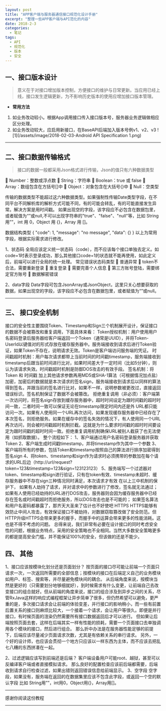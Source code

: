 ```yaml
---
layout: post
title: "APP客户端与服务器通信接口规范化设计手册"
excerpt: "整理一些APP客户端与API范化的内容"
date: 2018-2-3
categories:
  - 笔记
tags:
  - API
  - 规范化
  - 版本
  - 安全
---
```


## 一、接口版本设计

> 意义在于对接口增加版本控制，方便接口的维护与日常更新。当应用已经上线，接口发生逻辑更新，为不影响历史版本的使用应增加接口版本管理。

- **常用方法**
1. 如业务改动较小。根据App调用接口传入接口版本号，服务器业务逻辑做相应区分处理。
2. 如业务改动较大，应启用新接口，在BaseAPI后端加入版本号例v1、v2、v3
![1](/assets/image/2018-02-03-Android API Specification 1.png)  

-------------------

## 二、接口数据传输格式

> 接口的数据一般都采用Json格式进行传输，Json的值只有六种数据类型

	Number：整数或浮点数
	String：字符串
	Boolean：true 或 false
	Array：数组包含在方括号[]中
	Object：对象包含在大括号{}中
	Null：空类型

传输的数据类型不能超过这六种数据类型。如果强制性传输Date类型字段，在不同平台不同解析库的解析方式可能不同，有的可能会转乱，有的可能直接发生异常。解决方案是用时间戳。
如果出现空的字段，该字段应不必包含在数据包里，或者赋值为“”或null,不可以出现字符串的"true"、"false"、"null"等，比如 String 用””，int 用 0，Object 用 {}，Array 用 []。

数据结构类型
{
    "code": 1,
    "message": "no message",
    "data": {}
}
以上为常用字段，根据实际需求进行修改。

1、状态码
全局应该定义统一状态码（code），而不应该每个接口单独去定义。如code=1时表示登录成功，那么其他接口code=1的状态就不能再使用，如此定义后，前端可以进行全局的统一处理。
常见错误状态码类型
	普通异常
	token不合法，需要重新登录
	重复登录
	需要完善个人信息
	第三方账号登陆，需要绑定官方账号
	数据解密错误

2、data字段
Data字段可包含JsonArray或JsonObject，这里只关心想要获取的数据，如果出现空的字段，该字段应不必包含在数据包里，或者赋值为“”或null。


-------------------

## 三、	接口安全机制
接口的安全性主要围绕Token、Timestamp和Sign三个机制展开设计，保证接口的数据不会被篡改和重复调用，下面具体来看：
Token授权机制：用户使用用户名密码登录后服务器给客户端返回一个Token（通常是UUID），并将Token-UserId以键值对的形式存放在缓存服务器中。服务端接收到请求后进行Token验证，如果Token不存在，说明请求无效。Token是客户端访问服务端的凭证。
时间戳超时机制：用户每次请求都带上当前时间的时间戳timestamp，服务端接收到timestamp后跟当前时间进行比对，如果时间差大于一定时间（比如5分钟），则认为该请求失效。时间戳超时机制是防御DOS攻击的有效手段。
签名机制：将 Token 和 时间戳 加上其他请求参数再用MD5或SHA-1算法（可根据情况加点盐）加密，加密后的数据就是本次请求的签名sign，服务端接收到请求后以同样的算法得到签名，并跟当前的签名进行比对，如果不一样，说明参数被更改过，直接返回错误标识。签名机制保证了数据不会被篡改。
拒绝重复调用（非必须）：客户端第一次访问时，将签名sign存放到缓存服务器中，超时时间设定为跟时间戳的超时时间一致，二者时间一致可以保证无论在timestamp限定时间内还是外 URL都只能访问一次。如果有人使用同一个URL再次访问，如果发现缓存服务器中已经存在了本次签名，则拒绝服务。如果在缓存中的签名失效的情况下，有人使用同一个URL再次访问，则会被时间戳超时机制拦截。这就是为什么要求时间戳的超时时间要设定为跟时间戳的超时时间一致。拒绝重复调用机制确保URL被别人截获了也无法使用（如抓取数据）。
整个流程如下：
1、客户端通过用户名密码登录服务器并获取Token
2、客户端生成时间戳timestamp，并将timestamp作为其中一个参数
3、客户端将所有的参数，包括Token和timestamp按照自己的算法进行排序加密得到签名sign
4、将token、timestamp和sign作为请求时必须携带的参数加在每个请求的URL后边（http://url/request?token=123&timestamp=123&sign=123123123）
5、服务端写一个过滤器对token、timestamp和sign进行验证，只有在token有效、timestamp未超时、缓存服务器中不存在sign三种情况同时满足，本次请求才有效
在以上三中机制的保护下，
如果有人劫持了请求，并对请求中的参数进行了修改，签名就无法通过；
如果有人使用已经劫持的URL进行DOS攻击，服务器则会因为缓存服务器中已经存在签名或时间戳超时而拒绝服务，所以DOS攻击也是不可能的；
如果签名算法和用户名密码都暴露了，那齐天大圣来了估计也不好使吧
HTTPS
HTTPS能够有效防止中间人攻击，有效保证接口不被劫持，对数据窃取篡改做了安全防范。但HTTP升级HTTPS会带来更多的握手，而握手中的运算会带来更多的性能消耗。这也是不得不考虑的问题。
总得来说，我们非常有必要在设计接口的同时考虑安全性的问题，根据业务特点，采用的安全策略也不全相同。当然大多数安全策略更多的都是提高安全门槛，并不能保证100%的安全，但该做的还是不能少。


## 四、	其他
1、接口应该按模块化划分还是页面划分？
按页面的接口尽可能让前端一个页面只请求一次，一次返回所需要的全部信息；按模块的接口在后端定义自己的业务模块如用户、标签、搜索等，并尽量避免模块间的耦合。
从后端角度来说，按模块当然是更好的（只需要划分地够细就好），到时候需求有什么变更，让前端自己去改变接口的组合就好。但从前端的角度来说，接口的组合涉及到异步之间的关系，尽管RxJava这样的响应式编程框架让异步简单了很多，但仍然希望可以避免，更严重的是，多次接口请求会让前端的体验变差，并行接口的影响稍小，而一些有前置后置关系的接口则麻烦比较大，一个接着一个请求，会让用户等很久。即便是并行接口，有时候页面的渲染仍然需要所有接口数据返回后才可以进行。
但如果让后端按照页面去套，这样在后端其实一样有性能的损耗，需要一个页面接口去单独调用各个模块的接口，然后进行组合。
那么折中办法是在服务器性能足够的前提下，后端应该尽量减少页面请求次数，尤其是有依赖关系的串行请求。
另外，一个好的设计师，也应该会贯彻一个地方只应该以一样东西为主体，而不应该去把乱七八糟的东西拼凑在一起。

2、过滤逻辑应该写到前端还是后端？
客户端设备用户可能root、越狱，甚至可以反编译客户端或者直接模拟请求。
那么良好的配置检查应该前后端都需要，后端收到请求自行检查过滤，如果出错则返回错误信息给前端显示。
3、空字段
空字段，如果没有，服务端在返回的在数据集里应该不包含此字段，或返回一个空的默认字段 比如 String用””，int用0，Object用{}，Array用[]。


-------------------

感谢你阅读这份教程

-------------------